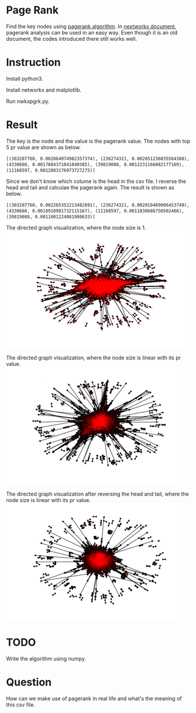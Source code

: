 # Page Rank
Find the key nodes using [pagerank algorithm](https://en.wikipedia.org/wiki/PageRank).
In [nextworkx document](https://networkx.github.io/documentation/networkx-1.10/reference/generated/networkx.algorithms.link_analysis.pagerank_alg.pagerank.html), pagerank analysis can be used in an easy way. Even though it is an old document, the codes introduced there still works well.

# Instruction
Install python3.

Install networkx and matplotlib.

Run nwkxpgrk.py.

# Result
The key is the node and the value is the pagerank value. The nodes with top 5 pr value are shown as below.  
```
[(303207760, 0.002064974982357374), (236274321, 0.002051236035584388), (4330660, 0.0017084371041040385), (39819088, 0.0012231166082177169), (11168597, 0.0012083176973727275)]
```

Since we don't know which colume is the head in the csv file. I reverse the head and tail and calculae the pagerank again. The result is shown as below.  
```
[(303207760, 0.002265352213482891), (236274321, 0.002010489006453749), (4330660, 0.0018910901732115167), (11168597, 0.0011830686750502466), (39819088, 0.0011001224081980633)]
```

The directed graph visualization, where the node size is 1.  
![image](https://github.com/OneCircle1/MengProgram2/blob/master/pagerank/png/sz1.png)

The directed graph visualization, where the node size is linear with its pr value.  
![image](https://github.com/OneCircle1/MengProgram2/blob/master/pagerank/png/sz500.png)

The directed graph visualization after reversing the head and tail, where the node size is linear with its pr value.  
![image](https://github.com/OneCircle1/MengProgram2/blob/master/pagerank/png/sz500r.png)

# TODO
Write the algorithm using numpy.

# Question
How can we make use of pagerank in real life and what's the meaning of this csv file.
